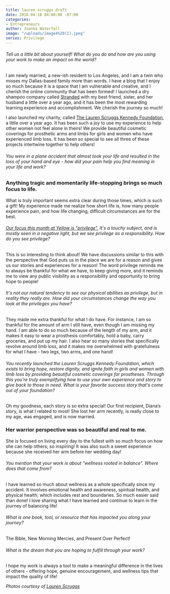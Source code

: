 ```yaml
---
title: lauren scruggs draft
date: 2018-04-18 04:00:00 -07:00
categories:
- Entrepreneurs
author: Joanna Waterfall
image: "/uploads/image4%20(1).jpeg"
series: Privilege
---
```


###### Tell us a little bit about yourself! What do you do and how are you using your work to make an impact on the world?

I am newly married, a new-ish resident to Los Angeles, and I am a twin who misses my Dallas-based family more than words. I have a blog that I enjoy so much because it is a space that I am vulnerable and creative, and I cherish the online community that has been formed! I launched a dry shampoo company called [Stranded](https://thestrandedshop.com/) with my best friend, sister, and her husband a little over a year ago, and it has been the most rewarding learning experience and accomplishment. We cherish the journey so much! 

I also launched my charity, called [The Lauren Scruggs Kennedy Foundation](http://www.lskfoundation.com/), a little over a year ago. It has been such a joy to use my experience to help other women not feel alone in theirs! We provide beautiful cosmetic coverings for prosthetic arms and limbs for girls and women who have experienced limb loss. It has been so special to see all three of these projects intertwine together to help others!

###### You were in a plane accident that almost took your life and resulted in the loss of your hand and eye - how did your pain help you find meaning in your life and work? 

### Anything tragic and momentarily life-stopping brings so much focus to life. 

What is truly important seems extra clear during those times, which is such a gift! My experience made me realize how short life is, how many people experience pain, and how life changing, difficult circumstances are for the best.

###### [Our focus this month at Yellow is "privilege".](https://yellowco.co/blog/) It's a touchy subject, and is mostly seen in a negative light, but we see privilege as a responsibility. How do you see privilege? 

This is so interesting to think about! We have discussions similar to this with the perspective that God puts us in the place we are for a reason and gives us our stories and experiences for a reason! The word privilege reminds me to always be thankful for what we have, to keep giving more, and it reminds me to view any public visibility as a responsibility and opportunity to bring hope to people!

###### It's not our natural tendency to see our physical abilities as privilege, but in reality they really are. How did your circumstances change the way you look at the privileges you have? 

They made me extra thankful for what I do have. For instance, I am so thankful for the amount of arm I still have, even though I am missing my hand. I am able to do so much because of the length of my arm, and it makes it easy to wear a prosthesis comfortably, hold a baby, carry groceries, and put up my hair. I also hear so many stories that specifically revolve around limb loss, and it makes me overwhelmed with gratefulness for what I have - two legs, two arms,  and one hand!

###### You recently launched the Lauren Scruggs Kennedy Foundation, which exists to bring hope, restore dignity, and ignite faith in girls and women with limb loss by providing beautiful cosmetic coverings for prostheses. Through this you're truly exemplifying how to use your own experience and story to give back to those in need. What is your favorite success story that's come out of your foundation? 

Oh my goodness, each story is so extra special! Our first recipient, Diana’s story, is what I related to most! She lost her arm recently, is really close to my age, was engaged, and is now married. 

### Her warrior perspective was so beautiful and real to me. 

She is focused on living every day to the fullest with so much focus on how she can help others; so inspiring! It was also such a sweet experience because she received her arm before her wedding day! 

###### You mention that your work is about "wellness rooted in balance". Where does that come from? 

I have learned so much about wellness as a whole specifically since my accident. It involves emotional health and awareness, spiritual health, and physical health; which includes rest and boundaries. So much easier said than done! I love sharing what I have learned and continue to learn in the journey of balancing life!

###### What is one book, tool, or resource that has impacted you along your journey? 

The Bible, New Morning Mercies, and Present Over Perfect! 

###### What is the dream that you are hoping to fulfill through your work? 

I hope my work is always a tool to make a meaningful difference in the lives of others - offering hope, genuine encouragement, and wellness tips that impact the quality of life!  

_Photos courtesy of [Lauren Scruggs](https://laurenscruggskennedy.com/)_